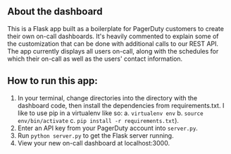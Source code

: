 
## About the dashboard

This is a Flask app built as a boilerplate for PagerDuty customers to create their own on-call dashboards. It's heavily commented to explain some of the customization that can be done with additional calls to our REST API. The app currently displays all users on-call, along with the schedules for which their on-call as well as the users' contact information. 


## How to run this app:

1. In your terminal, change directories into the directory with the dashboard code, then install the dependencies from requirements.txt. I like to use pip in a virtualenv like so:
	 a. `virtualenv env`
	 b. `source env/bin/activate`
	 c. `pip install -r requirements.txt`).
2. Enter an API key from your PagerDuty account into `server.py`.
3. Run `python server.py` to get the Flask server running.
4. View your new on-call dashboard at localhost:3000.

